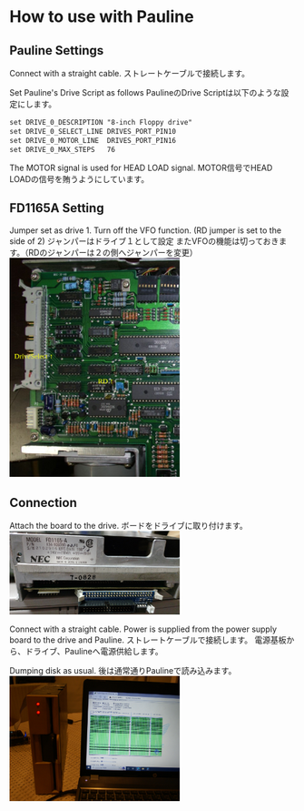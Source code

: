 # How to use with Pauline

## Pauline Settings

Connect with a straight cable.
ストレートケーブルで接続します。

Set Pauline's Drive Script as follows
PaulineのDrive Scriptは以下のような設定にします。

```
set DRIVE_0_DESCRIPTION "8-inch Floppy drive"
set DRIVE_0_SELECT_LINE DRIVES_PORT_PIN10
set DRIVE_0_MOTOR_LINE  DRIVES_PORT_PIN16
set DRIVE_0_MAX_STEPS   76
```

The MOTOR signal is used for HEAD LOAD signal.
MOTOR信号でHEAD LOADの信号を賄うようにしています。

## FD1165A Setting

Jumper set as drive 1.
Turn off the VFO function. (RD jumper is set to the side of 2)
ジャンパーはドライブ１として設定
またVFOの機能は切っておきます。（RDのジャンパーは２の側へジャンパーを変更）
<img src="images/12.JPG" width="300" />

## Connection

Attach the board to the drive.
ボードをドライブに取り付けます。
<img src="images/10.JPG" width="300" />

Connect with a straight cable.
Power is supplied from the power supply board to the drive and Pauline.
ストレートケーブルで接続します。
電源基板から、ドライブ、Paulineへ電源供給します。

Dumping disk as usual.
後は通常通りPaulineで読み込みます。
<img src="images/11.JPG" width="300" />


